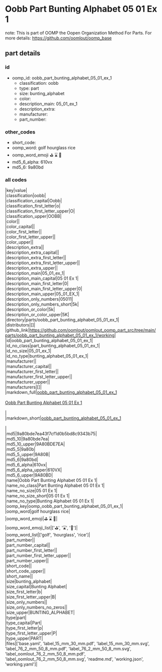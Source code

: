 # Oobb Part Bunting Alphabet 05 01 Ex 1  

note: This is part of OOMP the Oopen Organization Method For Parts. For more details: https://github.com/oomlout/oomp_base

##  part details





### id
* oomp_id: oobb_part_bunting_alphabet_05_01_ex_1
  * classification: oobb
  * type: part
  * size: bunting_alphabet
  * color: 
  * description_main: 05_01_ex_1
  * description_extra: 
  * manufacturer: 
  * part_number: 

### other_codes
* short_code: 
* oomp_word: golf hourglass rice
* oomp_word_emoji :golf: :hourglass: :rice:
* md5_6_alpha: 610vx
* md5_6: 9a80bd

### all codes 
|key|value|  
|classification|oobb|  
|classification_capital|Oobb|  
|classification_first_letter|o|  
|classification_first_letter_upper|O|  
|classification_upper|OOBB|  
|color||  
|color_capital||  
|color_first_letter||  
|color_first_letter_upper||  
|color_upper||  
|description_extra||  
|description_extra_capital||  
|description_extra_first_letter||  
|description_extra_first_letter_upper||  
|description_extra_upper||  
|description_main|05_01_ex_1|  
|description_main_capital|05 01 Ex 1|  
|description_main_first_letter|0|  
|description_main_first_letter_upper|0|  
|description_main_upper|05_01_EX_1|  
|description_only_numbers|05011|  
|description_only_numbers_short|5k|  
|description_or_color|5k|  
|description_or_color_upper|5K|  
|directory|parts/oobb_part_bunting_alphabet_05_01_ex_1|  
|distributors|[]|  
|github_link|https://github.com/oomlout/oomlout_oomp_part_src/tree/main/parts/oobb_part_bunting_alphabet_05_01_ex_1/working|  
|id|oobb_part_bunting_alphabet_05_01_ex_1|  
|id_no_class|part_bunting_alphabet_05_01_ex_1|  
|id_no_size|05_01_ex_1|  
|id_no_type|bunting_alphabet_05_01_ex_1|  
|manufacturer||  
|manufacturer_capital||  
|manufacturer_first_letter||  
|manufacturer_first_letter_upper||  
|manufacturer_upper||  
|manufacturers|[]|  
|markdown_full|[oobb_part_bunting_alphabet_05_01_ex_1](https://github.com/oomlout/oomlout_oomp_part_src/tree/main/parts/oobb_part_bunting_alphabet_05_01_ex_1/working)<br>[](https://github.com/oomlout/oomlout_oomp_part_src/tree/main/parts/oobb_part_bunting_alphabet_05_01_ex_1/working)<br>[Oobb Part Bunting Alphabet 05 01 Ex 1](https://github.com/oomlout/oomlout_oomp_part_src/tree/main/parts/oobb_part_bunting_alphabet_05_01_ex_1/working)<br><br>|  
|markdown_short|[oobb_part_bunting_alphabet_05_01_ex_1](https://github.com/oomlout/oomlout_oomp_part_src/tree/main/parts/oobb_part_bunting_alphabet_05_01_ex_1/working)<br><br>|  
|md5|9a80bde7ea43f7cf1d0b5bd8c9343b75|  
|md5_10|9a80bde7ea|  
|md5_10_upper|9A80BDE7EA|  
|md5_5|9a80b|  
|md5_5_upper|9A80B|  
|md5_6|9a80bd|  
|md5_6_alpha|610vx|  
|md5_6_alpha_upper|610VX|  
|md5_6_upper|9A80BD|  
|name|Oobb Part Bunting Alphabet 05 01 Ex 1|  
|name_no_class|Part Bunting Alphabet 05 01 Ex 1|  
|name_no_size|05 01 Ex 1|  
|name_no_size_short|05 01 Ex 1|  
|name_no_type|Bunting Alphabet 05 01 Ex 1|  
|oomp_key|oomp_oobb_part_bunting_alphabet_05_01_ex_1|  
|oomp_word|golf hourglass rice|  
|oomp_word_emoji|:golf: :hourglass: :rice:|  
|oomp_word_emoji_list|[':golf:', ':hourglass:', ':rice:']|  
|oomp_word_list|['golf', 'hourglass', 'rice']|  
|part_number||  
|part_number_capital||  
|part_number_first_letter||  
|part_number_first_letter_upper||  
|part_number_upper||  
|short_code||  
|short_code_upper||  
|short_name||  
|size|bunting_alphabet|  
|size_capital|Bunting Alphabet|  
|size_first_letter|b|  
|size_first_letter_upper|B|  
|size_only_numbers||  
|size_only_numbers_no_zeros||  
|size_upper|BUNTING_ALPHABET|  
|type|part|  
|type_capital|Part|  
|type_first_letter|p|  
|type_first_letter_upper|P|  
|type_upper|PART|  
|files|['base.yaml', 'label_15_mm_30_mm.pdf', 'label_15_mm_30_mm.svg', 'label_76_2_mm_50_8_mm.pdf', 'label_76_2_mm_50_8_mm.svg', 'label_oomlout_76_2_mm_50_8_mm.pdf', 'label_oomlout_76_2_mm_50_8_mm.svg', 'readme.md', 'working.json', 'working.yaml']|  
